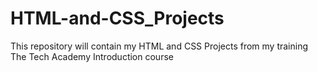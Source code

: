 # HTML-and-CSS_Projects
 This repository will contain my HTML and CSS Projects from my training The Tech Academy Introduction course
 
